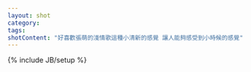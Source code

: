 ```yaml
---
layout: shot
category:
tags:
shotContent: "好喜歡張萌的淺情歌這種小清新的感覺 讓人能夠感受到小時候的感覺"
---
```

{% include JB/setup %}